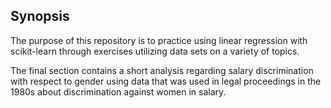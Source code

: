 ## Synopsis

The purpose of this repository is to practice using linear regression with
scikit-learn through exercises utilizing data sets on a variety of topics.

The final section contains a short analysis regarding salary discrimination
with respect to gender using data that was used in legal proceedings in the
1980s about discrimination against women in salary.
